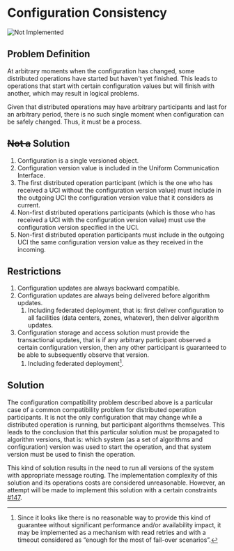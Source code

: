 # Configuration Consistency

![Not Implemented](https://img.shields.io/badge/Not_Implemented-red)

## Problem Definition

At arbitrary moments when the configuration has changed, some distributed operations have started
but haven't yet
finished. This leads to operations that start with certain configuration values but will finish with
another, which may
result in logical problems.

Given that distributed operations may have arbitrary participants and last for an arbitrary period,
there is no such
single moment when configuration can be safely changed. Thus, it must be a process.

## ~~Not a~~ Solution

1. Configuration is a single versioned object.
2. Configuration version value is included in the Uniform Communication Interface.
3. The first distributed operation participant (which is the one who has received a UCI without the
   configuration
   version value) must include in the outgoing UCI the configuration version value that it considers
   as current.
4. Non-first distributed operations participants (which is those who has received a UCI with the
   configuration version
   value) must use the configuration version specified in the UCI.
5. Non-first distributed operation participants must include in the outgoing UCI the same
   configuration version value as
   they received in the incoming.

## Restrictions

1. Configuration updates are always backward compatible.
2. Configuration updates are always being delivered before algorithm updates.
    1. Including federated deployment, that is: first deliver configuration to all facilities (data
       centers, zones,
       whatever), then deliver algorithm updates.
3. Configuration storage and access solution must provide the transactional updates, that is if any
   arbitrary
   participant observed a certain configuration version, then any other participant is guaranteed to
   be able to
   subsequently observe that version.
    1. Including federated deployment[^1].

## Solution

The configuration compatibility problem described above is a particular case of a common
compatibility problem for
distributed operation participants. It is not the only configuration that may change while a
distributed operation is
running, but participant algorithms themselves. This leads to the conclusion that this particular
solution must be
propagated to algorithm versions, that is: which system (as a set of algorithms and configuration)
version was used to
start the operation, and that system version must be used to finish the operation.

This kind of solution results in the need to run all versions of the system with appropriate message
routing. The
implementation complexity of this solution and its operations costs are considered unreasonable.
However, an attempt
will be made to implement this solution with a certain
constraints [#147](https://github.com/toa-io/toa/issues/147).

[^1]: Since it looks like there is no reasonable way to provide this kind of guarantee without
significant performance
and/or availability impact, it may be implemented as a mechanism with read retries and with a
timeout considered as
“enough for the most of fail-over scenarios”.
